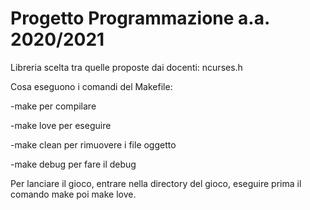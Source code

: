 # Progetto Programmazione a.a. 2020/2021

Libreria scelta tra quelle proposte dai docenti:
  ncurses.h
  
Cosa eseguono i comandi del Makefile:

  -make        per compilare

  -make love   per eseguire
  
  -make clean  per rimuovere i file oggetto
  
  -make debug  per fare il debug


Per lanciare il gioco, entrare nella directory del gioco, eseguire prima il comando make poi make love.

  
  

